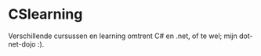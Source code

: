 # CSlearning
Verschillende cursussen en learning omtrent C# en .net, of te wel; mijn dot-net-dojo :).
